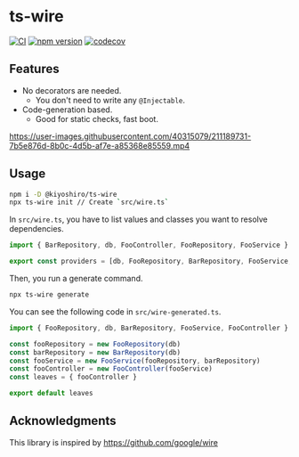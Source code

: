 # ts-wire

[![CI](https://github.com/KoichiKiyokawa/ts-wire/actions/workflows/ci.yml/badge.svg?branch=main)](https://github.com/KoichiKiyokawa/ts-wire/actions/workflows/ci.yml)
[![npm version](https://badge.fury.io/js/@kiyoshiro%2Fts-wire.svg)](https://badge.fury.io/js/@kiyoshiro%2Fts-wire)
[![codecov](https://codecov.io/github/KoichiKiyokawa/ts-wire/branch/main/graph/badge.svg?token=MHOGB70JUD)](https://codecov.io/github/KoichiKiyokawa/ts-wire)

## Features

- No decorators are needed.
  - You don't need to write any `@Injectable`.
- Code-generation based.
  - Good for static checks, fast boot.

https://user-images.githubusercontent.com/40315079/211189731-7b5e876d-8b0c-4d5b-af7e-a85368e85559.mp4

## Usage

```sh
npm i -D @kiyoshiro/ts-wire
npx ts-wire init // Create `src/wire.ts`
```

In `src/wire.ts`, you have to list values and classes you want to resolve dependencies.

```ts
import { BarRepository, db, FooController, FooRepository, FooService } from './foo'

export const providers = [db, FooRepository, BarRepository, FooService, FooController]
```

Then, you run a generate command.

```sh
npx ts-wire generate
```

You can see the following code in `src/wire-generated.ts`.

```ts
import { FooRepository, db, BarRepository, FooService, FooController } from './foo'

const fooRepository = new FooRepository(db)
const barRepository = new BarRepository(db)
const fooService = new FooService(fooRepository, barRepository)
const fooController = new FooController(fooService)
const leaves = { fooController }

export default leaves
```

## Acknowledgments

This library is inspired by https://github.com/google/wire
